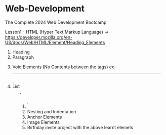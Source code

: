 # Web-Development
The Complete 2024 Web Development Bootcamp

Lesson1 - HTML (Hyper Text Markup Language) -> https://developer.mozilla.org/en-US/docs/Web/HTML/Element/Heading_Elements
1. Heading <!--<h1>....<h6>--> 
2. Paragraph <p>
3. Void Elements (No Contents between the tags) ex- <hr />, <br />
4. List <ul>, <ol>, <li>
5. Nesting and Indentation
7. Anchor Elements <a href=""></a>
8. Image Elements <img src="" />
9. Birthday invite project with the above learnt elemets